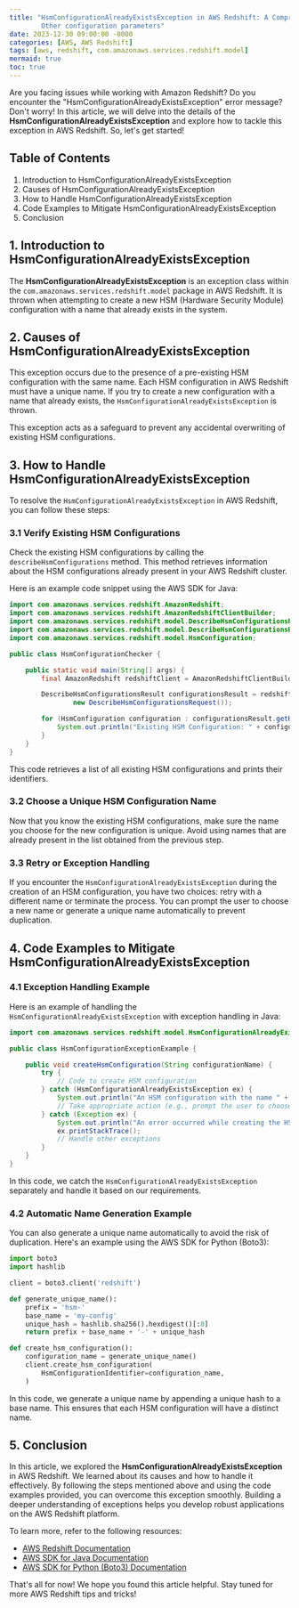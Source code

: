 ```yaml
---
title: "HsmConfigurationAlreadyExistsException in AWS Redshift: A Comprehensive Guide
        Other configuration parameters"
date: 2023-12-30 09:00:00 -0000
categories: [AWS, AWS Redshift]
tags: [aws, redshift, com.amazonaws.services.redshift.model]
mermaid: true
toc: true
---
```



Are you facing issues while working with Amazon Redshift? Do you encounter the "HsmConfigurationAlreadyExistsException" error message? Don't worry! In this article, we will delve into the details of the **HsmConfigurationAlreadyExistsException** and explore how to tackle this exception in AWS Redshift. So, let's get started!

## Table of Contents
1. Introduction to HsmConfigurationAlreadyExistsException
2. Causes of HsmConfigurationAlreadyExistsException
3. How to Handle HsmConfigurationAlreadyExistsException
4. Code Examples to Mitigate HsmConfigurationAlreadyExistsException
5. Conclusion

## 1. Introduction to HsmConfigurationAlreadyExistsException

The **HsmConfigurationAlreadyExistsException** is an exception class within the `com.amazonaws.services.redshift.model` package in AWS Redshift. It is thrown when attempting to create a new HSM (Hardware Security Module) configuration with a name that already exists in the system.

## 2. Causes of HsmConfigurationAlreadyExistsException

This exception occurs due to the presence of a pre-existing HSM configuration with the same name. Each HSM configuration in AWS Redshift must have a unique name. If you try to create a new configuration with a name that already exists, the `HsmConfigurationAlreadyExistsException` is thrown.

This exception acts as a safeguard to prevent any accidental overwriting of existing HSM configurations.

## 3. How to Handle HsmConfigurationAlreadyExistsException

To resolve the `HsmConfigurationAlreadyExistsException` in AWS Redshift, you can follow these steps:

### 3.1 Verify Existing HSM Configurations

Check the existing HSM configurations by calling the `describeHsmConfigurations` method. This method retrieves information about the HSM configurations already present in your AWS Redshift cluster.

Here is an example code snippet using the AWS SDK for Java:

```java
import com.amazonaws.services.redshift.AmazonRedshift;
import com.amazonaws.services.redshift.AmazonRedshiftClientBuilder;
import com.amazonaws.services.redshift.model.DescribeHsmConfigurationsRequest;
import com.amazonaws.services.redshift.model.DescribeHsmConfigurationsResult;
import com.amazonaws.services.redshift.model.HsmConfiguration;

public class HsmConfigurationChecker {

    public static void main(String[] args) {
        final AmazonRedshift redshiftClient = AmazonRedshiftClientBuilder.defaultClient();

        DescribeHsmConfigurationsResult configurationsResult = redshiftClient.describeHsmConfigurations(
                new DescribeHsmConfigurationsRequest());

        for (HsmConfiguration configuration : configurationsResult.getHsmConfigurations()) {
            System.out.println("Existing HSM Configuration: " + configuration.getHsmConfigurationIdentifier());
        }
    }
}
```

This code retrieves a list of all existing HSM configurations and prints their identifiers.

### 3.2 Choose a Unique HSM Configuration Name

Now that you know the existing HSM configurations, make sure the name you choose for the new configuration is unique. Avoid using names that are already present in the list obtained from the previous step.

### 3.3 Retry or Exception Handling

If you encounter the `HsmConfigurationAlreadyExistsException` during the creation of an HSM configuration, you have two choices: retry with a different name or terminate the process. You can prompt the user to choose a new name or generate a unique name automatically to prevent duplication.

## 4. Code Examples to Mitigate HsmConfigurationAlreadyExistsException

### 4.1 Exception Handling Example

Here is an example of handling the `HsmConfigurationAlreadyExistsException` with exception handling in Java:

```java
import com.amazonaws.services.redshift.model.HsmConfigurationAlreadyExistsException;

public class HsmConfigurationExceptionExample {

    public void createHsmConfiguration(String configurationName) {
        try {
            // Code to create HSM configuration
        } catch (HsmConfigurationAlreadyExistsException ex) {
            System.out.println("An HSM configuration with the name " + configurationName + " already exists.");
            // Take appropriate action (e.g., prompt the user to choose a new name)
        } catch (Exception ex) {
            System.out.println("An error occurred while creating the HSM configuration.");
            ex.printStackTrace();
            // Handle other exceptions
        }
    }
}
```

In this code, we catch the `HsmConfigurationAlreadyExistsException` separately and handle it based on our requirements.

### 4.2 Automatic Name Generation Example

You can also generate a unique name automatically to avoid the risk of duplication. Here's an example using the AWS SDK for Python (Boto3):

```python
import boto3
import hashlib

client = boto3.client('redshift')

def generate_unique_name():
    prefix = 'hsm-'
    base_name = 'my-config'
    unique_hash = hashlib.sha256().hexdigest()[:8]
    return prefix + base_name + '-' + unique_hash

def create_hsm_configuration():
    configuration_name = generate_unique_name()
    client.create_hsm_configuration(
        HsmConfigurationIdentifier=configuration_name,
    )
```

In this code, we generate a unique name by appending a unique hash to a base name. This ensures that each HSM configuration will have a distinct name.

## 5. Conclusion

In this article, we explored the **HsmConfigurationAlreadyExistsException** in AWS Redshift. We learned about its causes and how to handle it effectively. By following the steps mentioned above and using the code examples provided, you can overcome this exception smoothly. Building a deeper understanding of exceptions helps you develop robust applications on the AWS Redshift platform.

To learn more, refer to the following resources:

- [AWS Redshift Documentation](https://docs.aws.amazon.com/redshift/latest/mgmt/welcome.html)
- [AWS SDK for Java Documentation](https://docs.aws.amazon.com/sdk-for-java/latest/developer-guide/welcome.html)
- [AWS SDK for Python (Boto3) Documentation](https://boto3.amazonaws.com/v1/documentation/api/latest/index.html)

That's all for now! We hope you found this article helpful. Stay tuned for more AWS Redshift tips and tricks!